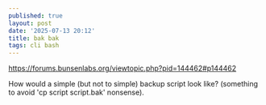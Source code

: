 ```yaml
---
published: true
layout: post
date: '2025-07-13 20:12'
title: bak bak
tags: cli bash 
---
```

<https://forums.bunsenlabs.org/viewtopic.php?pid=144462#p144462>

How would a simple (but not to simple) backup script look like? (something to avoid 'cp script script.bak' nonsense).
